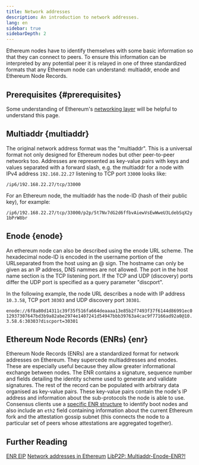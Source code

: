 ```yaml
---
title: Network addresses
description: An introduction to network addresses.
lang: en
sidebar: true
sidebarDepth: 2
---
```


Ethereum nodes have to identify themselves with some basic information so that they can connect to peers. To ensure this information can be interpreted by any potential peer it is relayed in one of three standardized formats that any Ethereum node can understand: multiaddr, enode and Ethereum Node Records.

## Prerequisites {#prerequisites}

Some understanding of Ethereum's [networking layer](/src/content/developers/docs/networking-layer/) will be helpful to understand this page.

## Multiaddr {multiaddr}

The original network address format was the "multiaddr". This is a universal format not only designed for Ethereum nodes but other peer-to-peer networks too. Addresses are represented as key-value pairs with keys and values separated with a forward slash, e.g. the multiaddr for a node with IPv4 address `192.168.22.27` listening to TCP port `33000` looks like:

`/ip6/192.168.22.27/tcp/33000`

For an Ethereum node, the multiaddr has the node-ID (hash of their public key), for example:

`/ip6/192.168.22.27/tcp/33000/p2p/5t7Nv7dG2d6ffbvAiewVsEwWweU3LdebSqX2y1bPrW8br`

## Enode {enode}

An ethereum node can also be described using the enode URL scheme. The hexadecimal node-ID is encoded in the username portion of the URLseparated from the host using an @ sign. The hostname can only be given as an IP address, DNS nammes are not allowed. The port in the host name section is the TCP listening port. If the TCP and UDP (discovery) ports differ the UDP port is specified as a query parameter "discport".

In the following example, the node URL describes a node with IP address `10.3.58`, TCP port `30303` and UDP discovery port `30301`.

`enode://6f8a80d14311c39f35f516fa664deaaaa13e85b2f7493f37f6144d86991ec012937307647bd3b9a82abe2974e1407241d54947bbb39763a4cac9f77166ad92a0@10.3.58.6:30303?discport=30301`

## Ethereum Node Records (ENRs) {enr}

Ethereum Node Records (ENRs) are a standardized format for network addresses on Ethereum. They supercede multiaddresses and enodes. These are especially useful because they allow greater informational exchange between nodes. The ENR contains a signature, sequence number and fields detailing the identity scheme used to generate and validate signatures. The rest of the record can be populated with arbitrary data organised as key-value pairs. These key-value pairs contain the node's IP address and information about the sub-protocols the node is able to use. Consensus clients use a [specific ENR structure](https://github.com/ethereum/consensus-specs/blob/dev/specs/phase0/p2p-interface.md#enr-structure) to identify boot nodes and also include an `eth2` field containing information about the current Ethereum fork and the attestation gossip subnet (this connects the node to a particular set of peers whose attestations are aggregated together).

## Further Reading

[ENR EIP](https://eips.ethereum.org/EIPS/eip-778)
[Network addresses in Ethereum](https://dean.eigenmann.me/blog/2020/01/21/network-addresses-in-ethereum/)
[LibP2P: Multiaddr-Enode-ENR?!](https://consensys.net/diligence/blog/2020/09/libp2p-multiaddr-enode-enr/)
